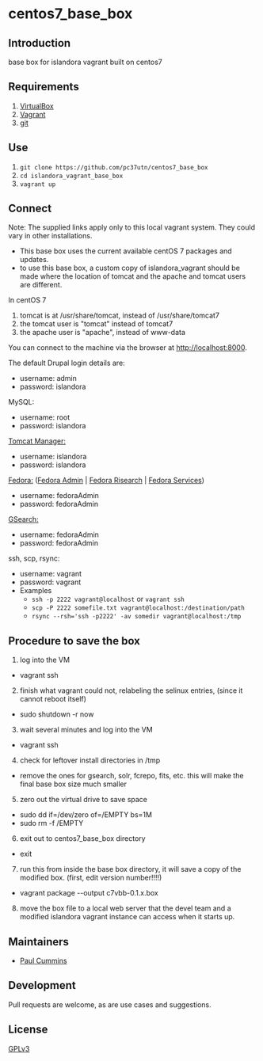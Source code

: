 # centos7_base_box

## Introduction

base box for islandora vagrant built on centos7

## Requirements

1. [VirtualBox](https://www.virtualbox.org/)
2. [Vagrant](http://www.vagrantup.com)
3. [git](https://git-scm.com/)

## Use

1. `git clone https://github.com/pc37utn/centos7_base_box`
2. `cd islandora_vagrant_base_box`
3. `vagrant up`

## Connect

Note: The supplied links apply only to this local vagrant system. They could vary in other installations. 
* This base box uses the current available centOS 7 packages and updates. 
* to use this base box, a custom copy of islandora_vagrant should be made where the location of tomcat and the apache and tomcat users are different.

In centOS 7
1. tomcat is at /usr/share/tomcat, instead of /usr/share/tomcat7
2. the tomcat user is "tomcat" instead of tomcat7
3. the apache user is "apache", instead of www-data

You can connect to the machine via the browser at [http://localhost:8000](http://localhost:8000).

The default Drupal login details are:
  - username: admin
  - password: islandora

MySQL:
  - username: root
  - password: islandora

[Tomcat Manager:](http://localhost:8080/manager)
  - username: islandora
  - password: islandora

[Fedora:](http://localhost:8080/fedora/) ([Fedora Admin](http://localhost:8080/fedora/admin) | [Fedora Risearch](http://localhost:8080/fedora/risearch) | [Fedora Services](http://localhost:8080/fedora/services/))
  - username: fedoraAdmin
  - password: fedoraAdmin

[GSearch:](http://localhost:8080/fedoragsearch/rest)
  - username: fedoraAdmin
  - password: fedoraAdmin

ssh, scp, rsync:
  - username: vagrant
  - password: vagrant
  - Examples
    - `ssh -p 2222 vagrant@localhost` or `vagrant ssh`
    - `scp -P 2222 somefile.txt vagrant@localhost:/destination/path`
    - `rsync --rsh='ssh -p2222' -av somedir vagrant@localhost:/tmp`

## Procedure to save the box

1. log into the VM
  - vagrant ssh
2. finish what vagrant could not, relabeling the selinux entries, (since it cannot reboot itself)
  - sudo shutdown -r now
3. wait several minutes and log into the VM
  - vagrant ssh
4. check for leftover install directories in /tmp
  - remove the ones for gsearch, solr, fcrepo, fits, etc. this will make the final base box size much smaller
5. zero out the virtual drive to save space 
  - sudo dd if=/dev/zero of=/EMPTY bs=1M
  - sudo rm -f /EMPTY
6. exit out to centos7_base_box directory
  - exit
7. run this from inside the base box directory, it will save a copy of the modified box. (first, edit version number!!!!)
  - vagrant package --output c7vbb-0.1.x.box
8. move the box file to a local web server that the devel team and a modified islandora vagrant instance can access when it starts up.

## Maintainers

* [Paul Cummins](https://github.com/pc37utn/)

## Development

Pull requests are welcome, as are use cases and suggestions.

## License

[GPLv3](http://www.gnu.org/licenses/gpl-3.0.txt)

